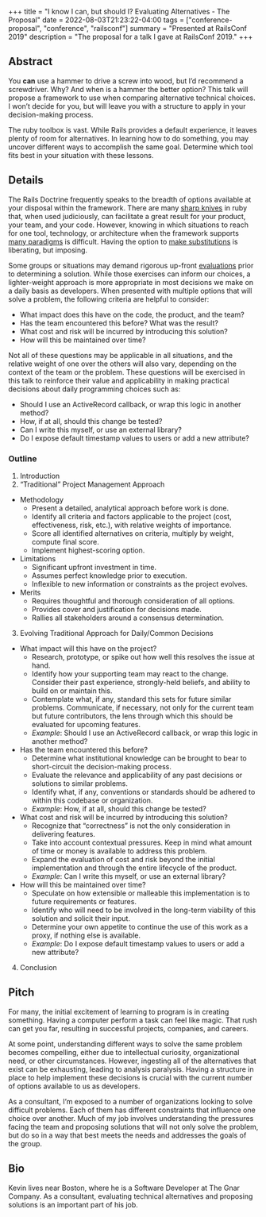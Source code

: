+++
title = "I know I can, but should I? Evaluating Alternatives - The Proposal"
date = 2022-08-03T21:23:22-04:00
tags = ["conference-proposal", "conference", "railsconf"]
summary = "Presented at RailsConf 2019"
description = "The proposal for a talk I gave at RailsConf 2019."
+++

## Abstract

You __can__ use a hammer to drive a screw into wood, but I’d recommend a screwdriver. Why? And when is a hammer the better option? This talk will propose a framework to use when comparing alternative technical choices. I won’t decide for you, but will leave you with a structure to apply in your decision-making process.

The ruby toolbox is vast. While Rails provides a default experience, it leaves plenty of room for alternatives. In learning how to do something, you may uncover different ways to accomplish the same goal. Determine which tool fits best in your situation with these lessons.

## Details

The Rails Doctrine frequently speaks to the breadth of options available at your disposal within the framework. There are many [sharp knives](https://rubyonrails.org/doctrine/#provide-sharp-knives) in ruby that, when used judiciously, can facilitate a great result for your product, your team, and your code. However, knowing in which situations to reach for one tool, technology, or architecture when the framework supports [many paradigms](https://rubyonrails.org/doctrine/#no-one-paradigm) is difficult. Having the option to [make substitutions](https://rubyonrails.org/doctrine/#omakase) is liberating, but imposing.

Some groups or situations may demand rigorous up-front [evaluations](https://en.wikipedia.org/wiki/Analysis_of_Alternatives) prior to determining a solution. While those exercises can inform our choices, a lighter-weight approach is more appropriate in most decisions we make on a daily basis as developers. When presented with multiple options that will solve a problem, the following criteria are helpful to consider:

* What impact does this have on the code, the product, and the team?
* Has the team encountered this before? What was the result?
* What cost and risk will be incurred by introducing this solution?
* How will this be maintained over time?

Not all of these questions may be applicable in all situations, and the relative weight of one over the others will also vary, depending on the context of the team or the problem. These questions will be exercised in this talk to reinforce their value and applicability in making practical decisions about daily programming choices such as:

* Should I use an ActiveRecord callback, or wrap this logic in another method?
* How, if at all, should this change be tested?
* Can I write this myself, or use an external library?
* Do I expose default timestamp values to users or add a new attribute?

### Outline

1. Introduction
2. “Traditional” Project Management Approach
  * Methodology
    - Present a detailed, analytical approach before work is done.
    - Identify all criteria and factors applicable to the project (cost, effectiveness, risk, etc.), with relative weights of importance.
    - Score all identified alternatives on criteria, multiply by weight, compute final score.
    - Implement highest-scoring option.
  * Limitations
    - Significant upfront investment in time.
    - Assumes perfect knowledge prior to execution.
    - Inflexible to new information or constraints as the project evolves.
  * Merits
    - Requires thoughtful and thorough consideration of all options.
    - Provides cover and justification for decisions made.
    - Rallies all stakeholders around a consensus determination.
3. Evolving Traditional Approach for Daily/Common Decisions
  * What impact will this have on the project?
    - Research, prototype, or spike out how well this resolves the issue at hand.
    - Identify how your supporting team may react to the change. Consider their past experience, strongly-held beliefs, and ability to build on or maintain this.
    - Contemplate what, if any, standard this sets for future similar problems. Communicate, if necessary, not only for the current team but future contributors, the lens through which this should be evaluated for upcoming features.
    - *Example*: Should I use an ActiveRecord callback, or wrap this logic in another method?
  * Has the team encountered this before?
    - Determine what institutional knowledge can be brought to bear to short-circuit the decision-making process.
    - Evaluate the relevance and applicability of any past decisions or solutions to similar problems.
    - Identify what, if any, conventions or standards should be adhered to within this codebase or organization.
    - *Example*: How, if at all, should this change be tested?
  * What cost and risk will be incurred by introducing this solution?
    - Recognize that “correctness” is not the only consideration in delivering features.
    - Take into account contextual pressures. Keep in mind what amount of time or money is available to address this problem.
    - Expand the evaluation of cost and risk beyond the initial implementation and through the entire lifecycle of the product.
    - *Example*: Can I write this myself, or use an external library?
  * How will this be maintained over time?
    - Speculate on how extensible or malleable this implementation is to future requirements or features.
    - Identify who will need to be involved in the long-term viability of this solution and solicit their input.
    - Determine your own appetite to continue the use of this work as a proxy, if nothing else is available.
    - *Example*: Do I expose default timestamp values to users or add a new attribute?
4. Conclusion

## Pitch

For many, the initial excitement of learning to program is in creating something. Having a computer perform a task can feel like magic. That rush can get you far, resulting in successful projects, companies, and careers.

At some point, understanding different ways to solve the same problem becomes compelling, either due to intellectual curiosity, organizational need, or other circumstances. However, ingesting all of the alternatives that exist can be exhausting, leading to analysis paralysis. Having a structure in place to help implement these decisions is crucial with the current number of options available to us as developers.

As a consultant, I’m exposed to a number of organizations looking to solve difficult problems. Each of them has different constraints that influence one choice over another. Much of my job involves understanding the pressures facing the team and proposing solutions that will not only solve the problem, but do so in a way that best meets the needs and addresses the goals of the group.

## Bio

Kevin lives near Boston, where he is a Software Developer at The Gnar Company. As a consultant, evaluating technical alternatives and proposing solutions is an important part of his job.
